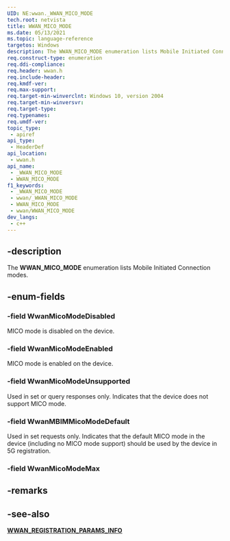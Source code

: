 ```yaml
---
UID: NE:wwan._WWAN_MICO_MODE
tech.root: netvista
title: WWAN_MICO_MODE
ms.date: 05/13/2021
ms.topic: language-reference
targetos: Windows
description: The WWAN_MICO_MODE enumeration lists Mobile Initiated Connection modes.
req.construct-type: enumeration
req.ddi-compliance: 
req.header: wwan.h
req.include-header: 
req.kmdf-ver: 
req.max-support: 
req.target-min-winverclnt: Windows 10, version 2004
req.target-min-winversvr: 
req.target-type: 
req.typenames: 
req.umdf-ver: 
topic_type:
 - apiref
api_type:
 - HeaderDef
api_location:
 - wwan.h
api_name:
 - _WWAN_MICO_MODE
 - WWAN_MICO_MODE
f1_keywords:
 - _WWAN_MICO_MODE
 - wwan/_WWAN_MICO_MODE
 - WWAN_MICO_MODE
 - wwan/WWAN_MICO_MODE
dev_langs:
 - c++
---
```


## -description

The **WWAN_MICO_MODE** enumeration lists Mobile Initiated Connection modes.

## -enum-fields

### -field WwanMicoModeDisabled

MICO mode is disabled on the device.

### -field WwanMicoModeEnabled

MICO mode is enabled on the device.

### -field WwanMicoModeUnsupported

Used in set or query responses only. Indicates that the device does not support MICO mode.

### -field WwanMBIMMicoModeDefault

Used in set requests only. Indicates that the default MICO mode in the device (including no MICO mode support) should be used by the device in 5G registration.

### -field WwanMicoModeMax

## -remarks

## -see-also

[**WWAN_REGISTRATION_PARAMS_INFO**](ns-wwan-wwan_registration_params_info.md)

